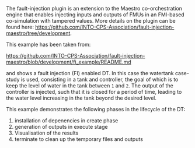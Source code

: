 The fault-injection plugin is an extension to the Maestro co-orchestration engine that enables injecting inputs and outputs of FMUs in an FMI-based co-simulation with tampered values.
More details on the plugin can be found here: https://github.com/INTO-CPS-Association/fault-injection-maestro/tree/development.

This example has been taken from:

https://github.com/INTO-CPS-Association/fault-injection-maestro/blob/development/fi_example/README.md

and shows a fault injection (FI) enabled DT. In this case the watertank case-study is used, consisting
in a tank and controller, the goal of which is to keep the level of water in the tank between ```1``` and ```2```.
The output of the controller is injected, such that it is closed for a period of time, leading to the water level increasing in the tank beyond the desired level.

This example demonstrates the following phases in the lifecycle of the DT:

1) installation of depenencies in create phase
2) generation of outputs in execute stage
3) Visualisation of the results
4) terminate to clean up the temporary files and outputs

